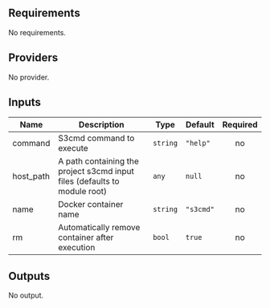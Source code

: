 ## Requirements

No requirements.

## Providers

No provider.

## Inputs

| Name | Description | Type | Default | Required |
|------|-------------|------|---------|:--------:|
| command | S3cmd command to execute | `string` | `"help"` | no |
| host\_path | A path containing the project s3cmd input files (defaults to module root) | `any` | `null` | no |
| name | Docker container name | `string` | `"s3cmd"` | no |
| rm | Automatically remove container after execution | `bool` | `true` | no |

## Outputs

No output.

